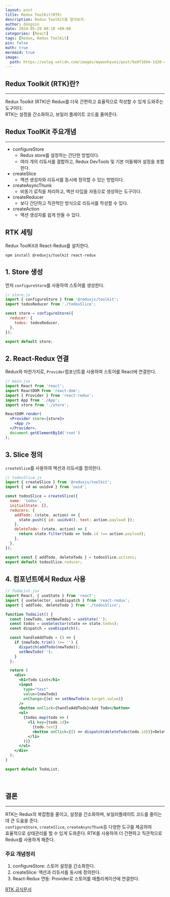 ```yaml
---
layout: post
title: Redux ToolKit(RTK)
description: Redux ToolKit을 알아보자.
author: dongsin
date: 2024-05-29 00:10 +09:00
categories: [React]
tags: [Redux, Redux ToolKit]
pin: false
math: true
mermaid: true
image:
  path: https://velog.velcdn.com/images/mywonhyuni/post/9a9f1694-1d20-4ff6-ad5f-892d4f8de9f5/image.png
---
```


## Redux Toolkit (RTK)란?
---
Redux Toolkit (RTK)은 Redux를 더욱 간편하고 효율적으로 작성할 수 있게 도와주는 도구이다.<br />
RTK는 설정을 간소화하고, 보일러 플레이트 코드를 줄여준다.<br />


## Redux ToolKit 주요개념
---
* configureStore
    * Redux store를 설정하는 간단한 방법이다.
    * 여러 개의 리듀서를 결합하고, Redux DevTools 및 기본 미들웨어 설정을 포함한다.
* createSlice
    * 액션 생성자와 리듀서를 동시에 정의할 수 있는 방법이다.
* createAsyncThunk
    * 비동기 로직을 처리하고, 액션 타입을 자동으로 생성하는 도구이다.
* createReducer
    * 보다 간단하고 직관적인 방식으로 리듀서를 작성할 수 있다.
* createAction
    *  액션 생성자를 쉽게 만들 수 있다.


## RTK 세팅
Redux ToolKit과 React-Redux를 설치한다.
```
npm install @reduxjs/toolkit react-redux
```

## 1. Store 생성
먼저 `configureStore`를 사용하여 스토어를 생성한다.

```js
// store.js
import { configureStore } from '@reduxjs/toolkit';
import todosReducer from './todosSlice';

const store = configureStore({
  reducer: {
    todos: todosReducer,
  },
});

export default store;

```

## 2. React-Redux 연결
Redux와 마찬가지로, `Provider`컴포넌트를 사용하여 스토어를 React에 연결한다.
```jsx
// main.jsx
import React from 'react';
import ReactDOM from 'react-dom';
import { Provider } from 'react-redux';
import App from './App';
import store from './store';

ReactDOM.render(
  <Provider store={store}>
    <App />
  </Provider>,
  document.getElementById('root')
);

```

## 3. Slice 정의
`createSlice`를 사용하여 액션과 리듀서를 정의한다.
```js
// todosSlice.js
import { createSlice } from '@reduxjs/toolkit';
import { v4 as uuidv4 } from 'uuid';

const todosSlice = createSlice({
  name: 'todos',
  initialState: [],
  reducers: {
    addTodo: (state, action) => {
      state.push({ id: uuidv4(), text: action.payload });
    },
    deleteTodo: (state, action) => {
      return state.filter(todo => todo.id !== action.payload);
    },
  },
});

export const { addTodo, deleteTodo } = todosSlice.actions;
export default todosSlice.reducer;
```

## 4. 컴포넌트에서 Redux 사용
```jsx
// TodoList.jsx
import React, { useState } from 'react';
import { useSelector, useDispatch } from 'react-redux';
import { addTodo, deleteTodo } from './todosSlice';

function TodoList() {
  const [newTodo, setNewTodo] = useState('');
  const todos = useSelector(state => state.todos);
  const dispatch = useDispatch();

  const handleAddTodo = () => {
    if (newTodo.trim() !== '') {
      dispatch(addTodo(newTodo));
      setNewTodo('');
    }
  };

  return (
    <div>
      <h1>Todo List</h1>
      <input
        type="text"
        value={newTodo}
        onChange={(e) => setNewTodo(e.target.value)}
      />
      <button onClick={handleAddTodo}>Add Todo</button>
      <ul>
        {todos.map(todo => (
          <li key={todo.id}>
            {todo.text}
            <button onClick={() => dispatch(deleteTodo(todo.id))}>Delete</button>
          </li>
        ))}
      </ul>
    </div>
  );
}

export default TodoList;
```
<br />

## 결론
---
RTK는 Redux의 복잡함을 줄이고, 설정을 간소화하며, 보일러플레이트 코드를 줄이는데 큰 도움을 준다. <br />
`configureStore`, `createSlice`, `createAsyncThunk`등 다양한 도구를 제공하여<br />
효율적으로 상태관리를 할 수 있게 도와준다. RTK를 사용하여 더 간편하고 직관적으로 Redux를 사용하게 해준다.<br />

### 주요 개념정리
1. configureStore: 스토어 설정을 간소화한다.
2. createSlice: 액션과 리듀서를 동시에 정의한다.
3. React-Redux 연동: Provider로 스토어를 애플리케이션에 연결한다.

[RTK 공식문서](https://ko.redux.js.org/redux-toolkit/overview/)
